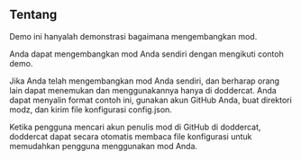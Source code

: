 ## Tentang

Demo ini hanyalah demonstrasi bagaimana mengembangkan mod.

Anda dapat mengembangkan mod Anda sendiri dengan mengikuti contoh demo.

Jika Anda telah mengembangkan mod Anda sendiri, dan berharap orang lain dapat menemukan dan menggunakannya hanya di doddercat. Anda dapat menyalin format contoh ini, gunakan akun GitHub Anda, buat direktori modz, dan kirim file konfigurasi config.json.

Ketika pengguna mencari akun penulis mod di GitHub di doddercat, doddercat dapat secara otomatis membaca file konfigurasi untuk memudahkan pengguna menggunakan mod Anda.
